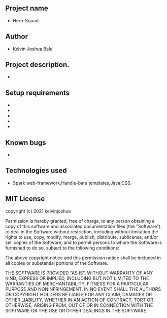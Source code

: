 ## Project name
* Hero-Squad
## Author
* Kelvin Joshua Bale
## Project description.
* 
## Setup requirements
* 
* 

* 
* 
* 
## Known bugs
* 
## Technologies used
* Spark web-framework,Handle-bars templates,Java,CSS.

## MIT License
copyright (c) 2021 kelvinjoshua

Permission is hereby granted, free of charge, to any person obtaining
a copy of this software and associated documentation files (the
"Software"), to deal in the Software without restriction, including
without limitation the rights to use, copy, modify, merge, publish,
distribute, sublicense, and/or sell copies of the Software, and to
permit persons to whom the Software is furnished to do so, subject to
the following conditions:

The above copyright notice and this permission notice shall be
included in all copies or substantial portions of the Software.

THE SOFTWARE IS PROVIDED "AS IS", WITHOUT WARRANTY OF ANY KIND,
EXPRESS OR IMPLIED, INCLUDING BUT NOT LIMITED TO THE WARRANTIES OF
MERCHANTABILITY, FITNESS FOR A PARTICULAR PURPOSE AND
NONINFRINGEMENT. IN NO EVENT SHALL THE AUTHORS OR COPYRIGHT HOLDERS BE
LIABLE FOR ANY CLAIM, DAMAGES OR OTHER LIABILITY, WHETHER IN AN ACTION
OF CONTRACT, TORT OR OTHERWISE, ARISING FROM, OUT OF OR IN CONNECTION
WITH THE SOFTWARE OR THE USE OR OTHER DEALINGS IN THE SOFTWARE.